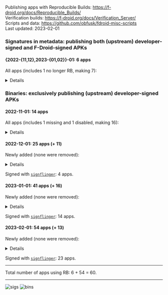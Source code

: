 Publishing apps with Reproducible Builds: https://f-droid.org/docs/Reproducible_Builds/  
Verification builds: https://f-droid.org/docs/Verification_Server/  
Scripts and data: https://github.com/obfusk/fdroid-misc-scripts  
Last updated: 2023-02-01

### Signatures in metadata: publishing both (upstream) developer-signed and F-Droid-signed APKs

#### {2022-{11,12},2023-{01,02}}-01: 6 apps

All apps (includes 1 no longer RB, making 7):

<details>

```
de.schildbach.wallet
de.schildbach.wallet_test
dev.obfusk.jiten
dev.obfusk.jiten_webview
dev.obfusk.sokobang
org.schabi.newpipe [no longer RB]
org.torproject.torservices
```

</details>

### Binaries: exclusively publishing (upstream) developer-signed APKs

#### 2022-11-01: 14 apps

All apps (includes 1 missing and 1 disabled, making 16):

<details>

```
androdns.android.leetdreams.ch.androdns
ch.admin.bag.covidcertificate.verifier
ch.admin.bag.covidcertificate.wallet
com.markuspage.android.certtools [missing]
com.mishiranu.dashchan
de.corona.tracing
de.schildbach.oeffi
eu.bubu1.fdroidclassic
info.guardianproject.checkey
nya.kitsunyan.foxydroid
org.briarproject.briar.android
org.jellyfin.androidtv [disabled]
org.jellyfin.mobile
rs.ltt.android
top.fumiama.copymanga
uk.co.keepawayfromfire.screens
```

</details>

#### 2022-12-01: 25 apps (+ 11)

Newly added (none were removed):

<details>

```
com.dhaval.bookland
com.github.bmx666.appcachecleaner [signflinger]
com.rafapps.earthviewformuzei [signflinger]
com.zionhuang.music
dev.yashgarg.qbit
io.github.project_kaat.gpsdrelay
io.github.quillpad [signflinger]
me.gloeckl.fallasleep
me.mudkip.moememos
org.joinmastodon.android [signflinger]
ru.ikkui.achie
```

</details>

Signed with [`signflinger`](https://github.com/obfusk/apksigcopier#what-about-apks-signed-by-gradlezipflingersignflinger-instead-of-apksigner): 4 apps.

#### 2023-01-01: 41 apps (+ 16)

Newly added (none were removed):

<details>

```
app.mlauncher
com.akshayaap.mouseremote [signflinger]
com.artikus.nolauncher [signflinger]
com.dosse.clock31 [signflinger]
com.eurokonverter [signflinger]
com.github.cvzi.wallpaperexport [signflinger]
com.jroddev.android_oss_release_tracker
com.martinmimigames.tinymusicplayer [signflinger]
de.niendo.ImapNotes3
dev.bartuzen.qbitcontroller [signflinger]
eu.auct.twitter2nitter [signflinger]
nl.tsmeets.todotree
org.afrikalan.tuxmath
org.asafonov.blockbuster
org.asafonov.monly
org.greatfire.wikiunblocked.fdroid [signflinger]
```

</details>

Signed with [`signflinger`](https://github.com/obfusk/apksigcopier#what-about-apks-signed-by-gradlezipflingersignflinger-instead-of-apksigner): 14 apps.

#### 2023-02-01: 54 apps (+ 13)

Newly added (none were removed):

<details>

```
InfinityLoop1309.NewPipeEnhanced [signflinger]
com.akansh.fileserversuit [signflinger]
com.nima.demomusix [signflinger]
com.nima.taskmanager
com.nima.wikianime [signflinger]
com.paranoiaworks.unicus.android.sse [signflinger]
com.razeeman.util.simpletimetracker [signflinger]
com.starry.myne
de.andicodes.vergissnix
deltazero.amarok.foss
io.github.yamin8000.dooz [signflinger]
org.localsend.localsend_app [signflinger]
yetzio.yetcalc [signflinger]
```

</details>

Signed with [`signflinger`](https://github.com/obfusk/apksigcopier#what-about-apks-signed-by-gradlezipflingersignflinger-instead-of-apksigner): 23 apps.

---

Total number of apps using RB: 6 + 54 = 60.

---

![sigs](/uploads/8c2da216ec717f261af3a3462a1e26b2/sigs.png)
![bins](/uploads/3b8941d624844381762d008510281134/bins.png)
